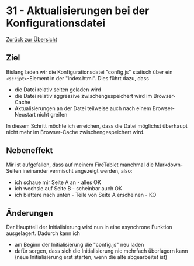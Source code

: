 31 - Aktualisierungen bei der Konfigurationsdatei
=================================================

[Zurück zur Übersicht][MAIN]

Ziel
----

Bislang laden wir die Konfigurationsdatei "config.js"
statisch über ein `<script>`-Element in der "index.html".
Dies führt dazu, dass

- die Datei relativ selten geladen wird
- die Datei relativ aggressive zwischengespeichert wird im Browser-Cache
- Aktualisierungen an der Datei teilweise auch nach einem Browser-Neustart
  nicht greifen

In diesem Schritt möchte ich erreichen, dass die Datei
möglichst überhaupt nicht mehr im Browser-Cache
zwischengespeichert wird.

Nebeneffekt
-----------

Mir ist aufgefallen, dass auf meinem FireTablet manchmal
die Markdown-Seiten ineinander vermischt angezeigt werden, also:

- ich schaue mir Seite A an - alles OK
- ich wechsle auf Seite B - scheinbar auch OK
- ich blättere nach unten - Teile von Seite A erscheinen - KO

Änderungen
----------

Der Hauptteil der Initialisierung wird nun in eine asynchrone
Funktion ausgelagert. Dadurch kann ich

- am Beginn der Initialisierung die "config.js" neu laden
- dafür sorgen, dass sich die Initialisierung nie mehrfach überlagern kann
  (neue Initialisierung erst starten, wenn die alte abgearbeitet ist)

[MAIN]:  ../README.md

